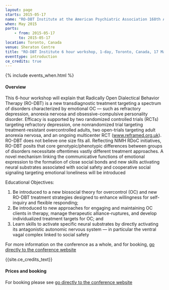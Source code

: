 ```yaml
---
layout: page
starts: 2015-05-17
name: "RO-DBT Institute at the American Psychiatric Association 168th Annual Meeting"
when: May 2015
parts:
    - from: 2015-05-17
      to: 2015-05-17
location: Toronto, Canada
venue: Sheraton Centre
title: "RO-DBT Institute 6 hour workshop, 1-day, Toronto, Canada, 17 May 2015"
eventtype: introduction
ce_credits: true
---
```



{% include events_when.html %}


#### Overview

This 6-hour workshop will explain that Radically Open Dialectical Behavior Therapy (RO-DBT) is a new transdiagnostic treatment targeting a spectrum of disorders characterized by emotional OC — such as refractory depression, anorexia nervosa and obsessive-compulsive
personality disorder. Efficacy is supported by two randomized controlled trials (RCTs) targeting refractory depression, one nonrandomized trial targeting treatment-resistant overcontrolled adults, two open-trials targeting adult anorexia nervosa, and an ongoing multicenter RCT (www.reframed.org.uk). RO-DBT does not believe
one size fits all. Reflecting NIMH RDoC initiatives, RO-DBT posits that core genotypic/phenotypic differences between groups of disorders necessitate oftentimes vastly different treatment approaches. A
novel mechanism linking the communicative functions of emotional expression to the formation of close social bonds and new skills activating neural
substrates associated with social safety and cooperative social signaling targeting emotional loneliness will be introduced

Educational Objectives: 
1) Be introduced to a new biosocial theory for overcontrol (OC) and new RO-DBT treatment strategies designed to enhance willingness for self-inquiry and flexible responding; 
2) Be introduced to new approaches for engaging and maintaining OC clients in therapy, manage therapeutic alliance-ruptures, and develop individualized treatment targets for OC; and 
3) Learn skills to activate specific neural substrates by directly activating its antagonistic autonomic nervous system — in particular the ventral vagal complex linked to social safety

For more information on the conference as a whole, and for booking, [go directly to the conference website](http://annualmeeting.psychiatry.org/)

{{site.ce_credits_text}}



#### Prices and booking

For booking please see [go directly to the conference website](http://annualmeeting.psychiatry.org/)
